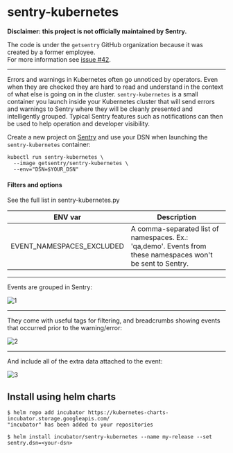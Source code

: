 sentry-kubernetes
=================

**Disclaimer: this project is not officially maintained by Sentry.**

The code is under the `getsentry` GitHub organization because it was created by a former employee.  
For more information see [issue #42](https://github.com/getsentry/sentry-kubernetes/issues/42).

---

Errors and warnings in Kubernetes often go unnoticed by operators. Even when they are checked they are hard to read and understand in the context of what else is going on in the cluster. `sentry-kubernetes` is a small container you launch inside your Kubernetes cluster that will send errors and warnings to Sentry where they will be cleanly presented and intelligently grouped. Typical Sentry features such as notifications can then be used to help operation and developer visibility.

Create a new project on [Sentry](http://sentry.io/) and use your DSN when launching the `sentry-kubernetes` container:

    kubectl run sentry-kubernetes \
      --image getsentry/sentry-kubernetes \
      --env="DSN=$YOUR_DSN"

#### Filters and options

See the full list in sentry-kubernetes.py

| ENV var | Description |
---------|-------------
EVENT_NAMESPACES_EXCLUDED | A comma-separated list of namespaces. Ex.: 'qa,demo'. Events from these namespaces won't be sent to Sentry.

---

Events are grouped in Sentry:

![1](/1.png)

---

They come with useful tags for filtering, and breadcrumbs showing events that occurred prior to the warning/error:

![2](/2.png)

---

And include all of the extra data attached to the event:

![3](/3.png)

## Install using helm charts

```console
$ helm repo add incubator https://kubernetes-charts-incubator.storage.googleapis.com/
"incubator" has been added to your repositories

$ helm install incubator/sentry-kubernetes --name my-release --set sentry.dsn=<your-dsn>
```
